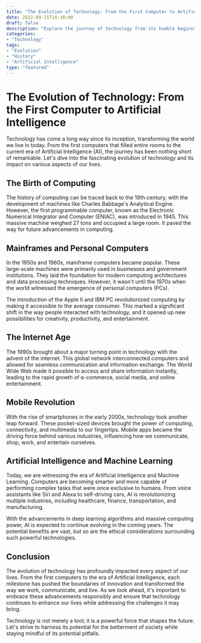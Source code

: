 ```yaml
---
title: "The Evolution of Technology: From the First Computer to Artificial Intelligence"
date: 2022-09-15T14:30:00
draft: false
description: "Explore the journey of technology from its humble beginnings to the era of Artificial Intelligence."
categories:
- "Technology"
tags:
- "Evolution"
- "History"
- "Artificial Intelligence"
type: "featured"
---
```


# The Evolution of Technology: From the First Computer to Artificial Intelligence

Technology has come a long way since its inception, transforming the world we live in today. From the first computers that filled entire rooms to the current era of Artificial Intelligence (AI), the journey has been nothing short of remarkable. Let's dive into the fascinating evolution of technology and its impact on various aspects of our lives.

## The Birth of Computing

The history of computing can be traced back to the 19th century, with the development of machines like Charles Babbage's Analytical Engine. However, the first programmable computer, known as the Electronic Numerical Integrator and Computer (ENIAC), was introduced in 1945. This massive machine weighed 27 tons and occupied a large room. It paved the way for future advancements in computing.

## Mainframes and Personal Computers

In the 1950s and 1960s, mainframe computers became popular. These large-scale machines were primarily used in businesses and government institutions. They laid the foundation for modern computing architectures and data processing techniques. However, it wasn't until the 1970s when the world witnessed the emergence of personal computers (PCs).

The introduction of the Apple II and IBM PC revolutionized computing by making it accessible to the average consumer. This marked a significant shift in the way people interacted with technology, and it opened up new possibilities for creativity, productivity, and entertainment.

## The Internet Age

The 1990s brought about a major turning point in technology with the advent of the internet. This global network interconnected computers and allowed for seamless communication and information exchange. The World Wide Web made it possible to access and share information instantly, leading to the rapid growth of e-commerce, social media, and online entertainment.

## Mobile Revolution

With the rise of smartphones in the early 2000s, technology took another leap forward. These pocket-sized devices brought the power of computing, connectivity, and multimedia to our fingertips. Mobile apps became the driving force behind various industries, influencing how we communicate, shop, work, and entertain ourselves.

## Artificial Intelligence and Machine Learning

Today, we are witnessing the era of Artificial Intelligence and Machine Learning. Computers are becoming smarter and more capable of performing complex tasks that were once exclusive to humans. From voice assistants like Siri and Alexa to self-driving cars, AI is revolutionizing multiple industries, including healthcare, finance, transportation, and manufacturing.

With the advancements in deep learning algorithms and massive computing power, AI is expected to continue evolving in the coming years. The potential benefits are vast, but so are the ethical considerations surrounding such powerful technologies.

## Conclusion

The evolution of technology has profoundly impacted every aspect of our lives. From the first computers to the era of Artificial Intelligence, each milestone has pushed the boundaries of innovation and transformed the way we work, communicate, and live. As we look ahead, it's important to embrace these advancements responsibly and ensure that technology continues to enhance our lives while addressing the challenges it may bring.

Technology is not merely a tool; it is a powerful force that shapes the future. Let's strive to harness its potential for the betterment of society while staying mindful of its potential pitfalls.
